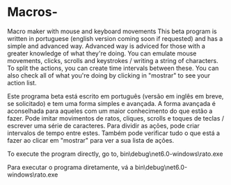 # Macros-
Macro maker with mouse and keyboard movements
This beta program is written in portuguese (english version coming soon if requested) and has a simple and advanced way. Advanced way is adviced for those with a greater knowledge 
of what they're doing. You can emulate mouse movements, clicks, scrolls and keystrokes / writing a string of characters. To split the actions, you can create time intervals between
these. You can also check all of what you're doing by clicking in "mostrar" to see your action list.

Este programa beta está escrito em português (versão em inglês em breve, se solicitado) e tem uma forma simples e avançada. A forma avançada é aconselhada para aqueles com um maior
conhecimento do que estão a fazer. Pode imitar movimentos de ratos, cliques, scrolls e toques de teclas / escrever uma série de caracteres. Para dividir as ações, 
pode criar intervalos de tempo entre estes. Também pode verificar tudo o que está a fazer ao clicar em "mostrar" para ver a sua lista de ações.


To execute the program directly, go to, bin\debug\net6.0-windows\rato.exe

Para executar o programa diretamente, vá a bin\debug\net6.0-windows\rato.exe
